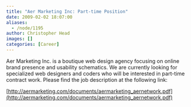 ```yaml
---
title: "Aer Marketing Inc: Part-time Position"
date: 2009-02-02 18:07:00
aliases:
  - /node/1195
author: Christopher Head
images: []
categories: [Career]
---
```


Aer Marketing Inc. is a boutique web design agency focusing on online brand presence and usability schematics. We are currently looking for specialized web designers and coders who will be interested in part-time contract work. Please find the job description at the following link:

[http://aermarketing.com/documents/aermarketing_aernetwork.pdf](http://aermarketing.com/documents/aermarketing_aernetwork.pdf)
